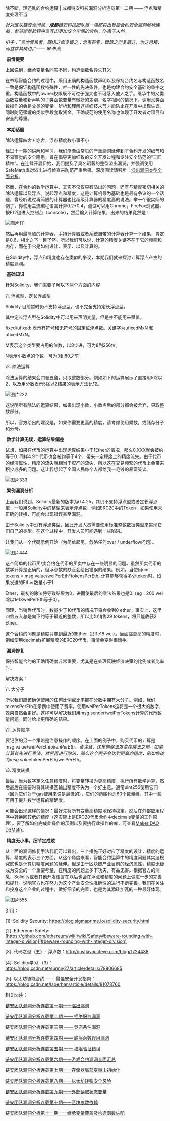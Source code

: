 除不断，理还乱的合约运算 | 成都链安科技漏洞分析连载第十二期 —— 浮点和精度处理不当

 

*针对区块链安全问题，**成都**链安科技团队每一周都将出智能合约安全漏洞解析连载，希望能帮助程序员写出更加安全牢固的合约，防患于未然。*

 

*引子：“言治骨角者，既切之而复磋之；治玉石者，既琢之而复磨之，治之已精，而益求其精也。”—— 宋·朱熹*

 

​                                    **前情提要**

上回说到，继承变量名同实不同，构造函数名异失其义

 

在书写智能合约的过程中，采用正确的构造函数声明以及保持合约名与构造函数名一致是保证构造函数特殊性、唯一性的先决条件，也是构建合约安全基础的重中之重。构造函数中的owner权限既不可过于强大也不可落入他人之手。继承中的父类函数变量和新声明的子类函数变量有微妙的差别，名字相同的情况下，调用父类函数操作的会是父类的变量。辨析和理解这些细枝末节才能防止在开发中出现失误，同时防范蜜罐的类似手段套取资金。正确规范的使用名称也体现了开发者对项目和安全的尊重。

 

​                                   **本期话题**

 

除法运算四舍五亦舍，浮点精度数小事不小

经过十一期的讲解和学习，我们渐渐由常见的严重漏洞延伸到了合约开发的细节和不易察觉的安全隐患，旨在倡导更加细致的安全开发过程和专注安全防范的“工匠精神”。在连载开启伊始，我们提及了臭名昭著的整型溢出漏洞，并强调使用SafeMath库对溢出进行检查来防范严重后果。深度阅读请移步：[溢出漏洞类型全面分析](https://mp.weixin.qq.com/s/39YOnunVocaEYjjjUIWbjw)。

然而，在合约的数学运算中，其实不仅仅只有溢出的问题，还有与精度密切相关的除法运算以及浮点。说起浮点和精度，这是计算机最为基础也是最有争议的一个话题，曾经听说过再简陋的计算器也比超级计算器的精度高的说法。举一个很实际的例子，你使用主流编程语言计算0.2+0.4，测试可以用Chrome，FireFox浏览器，按F12键进入控制台（console），然后输入计算结果，出来的结果竟然是：

![图片111](./img/1.png) 

然后再用最简陋的计算器，手持计算器或者系统自带的计算器计算一下结果，肯定是0.6，相比之下一目了然。所以我们可以说，计算的精度关键不在于它的频率和内存，而在于它是如何设计、表示、以及计算的。

在Solidity中，浮点和精度也存在类似的争议，本期我们就来探讨计算浮点产生的精度漏洞。

 

​                                **基础知识**

针对Solidity，我们需要了解以下两个方面的内容

\1. 浮点型，定长浮点型

Solidity 目前暂时仍不支持浮点型，也不完全支持定长浮点型。

其中定长浮点型在Solidity中可以用来声明变量，但是并不能用来赋值。

fixed/ufixed: 表示有符号和无符号的固定位浮点数。关键字为ufixedMxN 和 ufixedMxN。

M表示这个类型要占用的位数，以8步进，可为8到256位。

N表示小数点的个数，可为0到80之前

\2. 除法运算

除法运算的结果会四舍五舍，只取整数部分。例如如下的运算展示了直接用5除以2，以及用分数表示5除以2结果的表示方法比较。

![图片222](./img/2.png) 

这说明所有除法的运算结果，如果出现小数，小数点后的部分都会被舍弃，只取整数部分。

所以，官方给出的建议是，如果你需要更高的精度，请考虑使用乘数，或储存分子和分母。

 

​                          **数学计算无误，运算结果偏差**

试想，如果在代币的运算中出现运算结果小于1Ether的情况，那么0.XXX就会被约等于0. 同样4.9个代币也会被约等于4个，带来一定程度上的精度流失。由于代币的经济属性，精度的流失就相当于资产的流失，所以这在交易频繁的代币上会带来积少成多的问题。这让我想起了全国人民每个人都给我一毛钱的暴富笑谈。

![图片333](./img/3.png) 

 

​                                **案例漏洞分析**

上面我们说到，Solidity最新的版本为0.4.25，其仍不支持浮点型或者定长浮点型，一般用Solidity中的整型来表示浮点数，例如ERC20中的Token，如果使用未正确的转换，可能会出现错误甚至漏洞。

 

由于Solidity中没有浮点类型，因此开发人员需要使用标准整数数据类型来实现它们自己的类型。在这个过程中，开发人员可能遇到一些陷阱。

 

让我们从一个代码示例开始（为简单起见，忽略任何over / underflow问题）。

![图片444](./img/4.png) 

这个简单的代币买/卖合约在代币的买卖中存在一些明显的问题。虽然买卖代币的数学计算是正确的，但浮点数的缺乏会给出错误的结果。例如，当使用uint tokens = msg.value/weiPerEth*tokensPerEth; 计算能够获得多少token时，如果发送的Ether数量小于1

Ether，最初的除法将导致结果为0，进而使最后的乘法结果也是0（eg：200 wei除以1e18weiPerEth等于0）。

同理，当销售代币时，数量少于10代币的情况下将会收到0 ether。事实上，这里四舍五入总是向下约等于最近的整数，所以比如销售29 tokens，将只能收获2 Ether。

 

这个合约的问题是精度只能到最近的Ether（即1e18 wei）。当面临更高的精度时，例如使用decimals扩展精度的ERC20代币，事情会变得很棘手。

 

​                                    **漏洞修复**

保持智能合约的正确精确度非常重要，尤其是在处理反映经济决策的比例或者比率时。

解决方案：

\1. 大分子 

所以我们应该确保使用的任何比例或比率都在分数中拥有大分子。例如，我们tokensPerEth在示例中使用了费率。使用weiPerTokens这将是一个很大的数字，效果自然会更好。这样可以解决我们用msg.sender/weiPerTokens计算的代币数量问题。同时给出更精确的结果。

\2. 运算顺序

要记住的另一个策略是注意操作的顺序。在上面的例子中，购买代币的计算是msg.value/weiPerEth*tokenPerEth。请注意，这里的除法发生在乘法之前。如果计算首先进行乘法，然后再进行除法，那么这个例子会达到更高的精度，例如修改为msg.value*tokenPerEth/weiPerEth。

\3. 精度转换

最后，当为数字定义任意精度时，将变量转换为更高精度，执行所有数学运算，然后最后在需要时将其转换回输出精度不失为一个好主意。通常uint256使用它们（因为它们对于gas使用来说是最佳的），它们的范围约为60个数量级，其中一些可用于提升数学运算的精确度。

可能会出现这样的情况：最好先将所有变量高精度地保持稳定，然后在外部应用程序中转换回较低的精度（这实际上是ERC20代币合约中decimals变量的工作原理）。要了解如何完成此操作的示例以及要执行此操作的库，可查看[Maker DAO DSMath](https://github.com/dapphub/ds-math)。

 

​                             **精度无小事，细节定成败**

从上面的漏洞修复手法我们可以看出，三个措施正好对应了精度的设计，精度的运算，精度的表示三个方面。从这个角度来看，智能合约运算中的精度问题其实追根究底也是计算机精度问题的延伸。但是由于区块链产业目前的经济属性，精度无疑成为安全的一个重要考量，在精度的问题上多下功夫，有益无害。根据官方的消息，Solidity或者其他开发语言在以后也会在浮点和精度的问题上做进一步的完善和提升。说明官方也在努力为这个产业安全性准确性的进行不断完善。我们在关注和投身这个产业的过程中，做好细节的完善，也是为其添砖加瓦的一种最好体现。

![图片555](./img/5.png) 

 

引用：

[1]: Solidity Security: <https://blog.sigmaprime.io/solidity-security.html> 

[2]: Ethereum Safety: [https://github.com/ethereum/wiki/wiki/Safety#beware-rounding-with-integer-division](#beware-rounding-with-integer-division) 

[3]: 代码之谜（五）- 浮点数：<http://justjavac.iteye.com/blog/1724438> 

[4]: Solidity学习 （3）：<https://blog.csdn.net/sunniy27/article/details/78806685> 

[5]: 以太坊智能合约 —— 最佳安全开发指南：<https://blog.csdn.net/laoerhan/article/details/81078760> 

 

相关阅读：

[链安团队漏洞分析连载第一期一一溢出漏洞](#rd)

[链安团队漏洞分析连载第二期 —— 拒绝服务漏洞](#rd)

[链安团队漏洞分析连载第三期 —— 竞态条件漏洞](#rd)

[链安团队漏洞分析连载第四期 —— 底层函数误用漏洞](#rd)

[链安团队漏洞分析连载第五期 一一 权限验证错误](#rd)

[链安团队漏洞分析连载第六期一一游戏合约漏洞全面汇总](#rd)

[链安团队漏洞分析连载第七期一一存储器局部变量未初始化](#rd)

[链安团队漏洞分析连载第八期一一以太坊转账安全风险](#rd)

[链安团队漏洞分析连载第九期一一外部读取状态变量](#rd)

[链安团队漏洞分析连载第十期一一区块参数依赖](#rd)

[链安团队漏洞分析第十一期一一继承变量覆盖及构造函数失配](#rd)